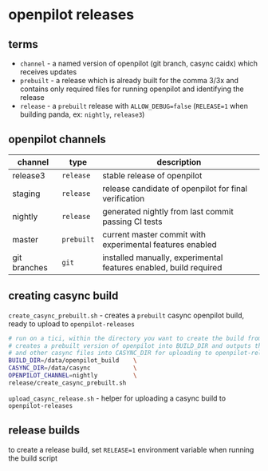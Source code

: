 # openpilot releases


## terms

- `channel` - a named version of openpilot (git branch, casync caidx) which receives updates
- `prebuilt` - a release which is already built for the comma 3/3x and contains only required files for running openpilot and identifying the release
- `release` - a `prebuilt` release with `ALLOW_DEBUG=false` (`RELEASE=1` when building panda, ex: `nightly`, `release3`)


## openpilot channels

| channel      | type        | description                                                       |
| -----------  | ----------- | ----------                                                        |
| release3     | `release`   | stable release of openpilot                                       |
| staging      | `release`   | release candidate of openpilot for final verification             |
| nightly      | `release`   | generated nightly from last commit passing CI tests               |
| master       | `prebuilt`  | current master commit with experimental features enabled          |
| git branches | `git`       | installed manually, experimental features enabled, build required |


## creating casync build

`create_casync_prebuilt.sh` - creates a `prebuilt` casync openpilot build, ready to upload to `openpilot-releases`

```bash
# run on a tici, within the directory you want to create the build from.
# creates a prebuilt version of openpilot into BUILD_DIR and outputs the caidx
# and other casync files into CASYNC_DIR for uploading to openpilot-releases.
BUILD_DIR=/data/openpilot_build    \
CASYNC_DIR=/data/casync            \
OPENPILOT_CHANNEL=nightly          \
release/create_casync_prebuilt.sh
```

`upload_casync_release.sh` - helper for uploading a casync build to `openpilot-releases`


## release builds

to create a release build, set `RELEASE=1` environment variable when running the build script
